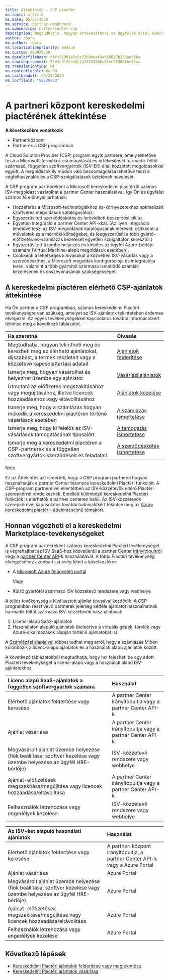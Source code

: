 ```yaml
---
title: Áttekintés – CSP piactér
ms.topic: article
ms.date: 05/05/2020
ms.service: partner-dashboard
ms.subservice: partnercenter-csp
description: Megtudhatja, hogyan értékesítheti az ügyfelek által kínált szoftveres (SaaS) ajánlatokat a piactéren.
author: rbars
ms.author: rbars
ms.localizationpriority: medium
ms.custom: SEOMAY.20
ms.openlocfilehash: 66fc51901e6c6e72698eaf4a669627b228ee63ba
ms.sourcegitcommit: 51e3c912eba8cfa72733206c0fee22386fbc34aa
ms.translationtype: MT
ms.contentlocale: hu-HU
ms.lasthandoff: 09/22/2020
ms.locfileid: "92529953"
---
```

# <a name="overview-of-the-commercial-marketplace-in-partner-center"></a>A partneri központ kereskedelmi piactérének áttekintése

**A következőkre vonatkozik**

- Partnerközpont
- Partnerek a CSP programban

A Cloud Solution Provider (CSP) program egyik partnere, amely lehetővé teszi a Microsoft-termékek csomagolását és értékesítését harmadik féltől származó, független szoftvergyártók (ISV-EK) által közzétett megoldásokkal együtt. A megoldások ily módon való becsomagolása lehetővé teszi a végfelhasználók és a CSP-szolgáltatások üzletének növelését.

A CSP program partnereként a Microsoft kereskedelmi piactérről számos ISV-megoldást vásárolhat a partner Center használatával. Így Ön és ügyfelei számos fő előnnyel járhatnak:

- Hozzáférés a Microsoft-technológiákhoz és-környezetekhez optimalizált szoftveres megoldások katalógusához.
- Egyszerűsített szerződéskötés és lerövidített beszerzési ciklus.
- Egyetlen integráció a partner Center API-kkal. (Az ilyen integráció lehetővé teszi az ISV-megoldások katalógusának elérését, csökkenti a műveletek és a mérnöki költségeket, és leegyszerűsíti a több gyártó-előfizetés és-számlázás kezelését egyetlen szolgáltatón keresztül.)
- Egyszerűsített üzembe helyezés és kiépítés az ügyfél Azure-bérlője számára (Virtual Machine-alapú megoldások esetében).
- Csökkenti a lehetséges kihívásokat a közvetlen ISV-vásárlás vagy a szerződéskötés, a Microsoft megoldás konfigurációja és integrációja terén, valamint a több gyártótól származó ismétlődő számlák kezelésének és összevonásának szükségességét.

## <a name="overview-of-csp-offers-in-the-commercial-marketplace"></a>A kereskedelmi piactéren elérhető CSP-ajánlatok áttekintése

Ha Ön partner a CSP programban, számos kereskedelmi Piactéri tevékenységre van szükség, amelyet az ISV-ajánlatok tekintetében érdemes elvégezni. Az egyes tevékenységekkel kapcsolatos további információkért tekintse meg a következő táblázatot.

|**Ha szeretné**  |**Olvasás**   |
|:------------------------------------|:------------------|
|Megtudhatja, hogyan tekintheti meg és keresheti meg az elérhető ajánlatokat, díjszabást, a termék részleteit vagy a közzétevő kapcsolattartási adatait | [Ajánlatok felderítése](csp-commercial-marketplace-discover.md) | 
|Ismerje meg, hogyan vásárolhat és helyezhet üzembe egy ajánlatot   | [Vásárlási ajánlatok](csp-commercial-marketplace-purchase.md)   | 
|Útmutató az előfizetés megszakításához vagy megújításához, illetve licencek hozzáadásához vagy eltávolításához  | [Ajánlatok kezelése](csp-commercial-marketplace-manage.md) |
|Ismerje meg, hogy a számlázás hogyan működik a kereskedelmi piactéren történő vásárlások esetében | [A számlázás ismertetése](csp-commercial-marketplace-billing.md) |
|Ismerje meg, hogy ki felelős az ISV-vásárlások támogatásának típusaiért | [A támogatás ismertetése](csp-commercial-marketplace-support.md) |
|Ismerje meg a kereskedelmi piactéren a CSP-partnerek és a független szoftvergyártók szerződéseit és feladatait | [A szerződéskötés ismertetése](csp-commercial-marketplace-contracting.md) |

> [!NOTE]
> Ez az Áttekintés azt ismerteti, hogy a CSP program partnerei hogyan használhatják a partner Center bizonyos kereskedelmi Piactéri funkcióit. A CSP-program partnereivel ellentétben az ISV-közzétevők eltérő Piactéri szerepkörrel rendelkeznek. Emellett különböző kereskedelmi Piactéri funkciók is elérhetők a partner centeren belül. Az ISV-közzétevők szerepkörével kapcsolatos további tudnivalókért tekintse meg az [Azure kereskedelmi piactér – áttekintés](/azure/marketplace/partner-center-portal/commercial-marketplace-overview)című témakört.

## <a name="where-to-complete-commercial-marketplace-activities"></a>Honnan végezheti el a kereskedelmi Marketplace-tevékenységeket

A CSP program partnereként számos kereskedelmi Piactéri tevékenységet is végrehajthat az ISV SaaS-hoz közvetlenül a partner Center [irányítópultról](https://partner.microsoft.com/dashboard) vagy a [partner Center API](/partner-center/develop/)-k használatával. A többi Piactéri tevékenység elvégzéséhez azonban szükség lehet a következőkre:

- A [Microsoft Azure felügyeleti portál](https://portal.azure.com/)

    Vagy

- Külső gyártótól származó ISV közzétevő rendszere vagy webhelye

A teljes tevékenység a kiválasztott ajánlat típusával kezdődik. A CSP programban részt vevő partnerek jelenleg kétféle ajánlatot használhatnak harmadik féltől származó ISV-közzétevők használatával:

1. Licenc-alapú SaaS-ajánlatok  
2. Használaton alapuló ajánlatok (beleértve a virtuális gépek, tárolók vagy Azure-alkalmazások alapján történő ajánlatokat is)

A [Számlázási alapjaival](billing-basics.md) többet tudhat meg arról, hogy a számlázás Miben különbözik a licenc-alapú ajánlatok és a használati alapú ajánlatok között.  

A következő táblázatokból megtudhatja, hogy hol fejezheti be egy adott Piactéri tevékenységet a licenc-alapú vagy a használati alapú ISV-ajánlatokhoz.

|**Licenc alapú SaaS-ajánlatok a független szoftvergyártók számára**  |**Használat**  |
|:------------------------------------|:------------------|
|Elérhető ajánlatok felderítése vagy keresése  | A partner Center irányítópultja vagy a partner Center API-k  |
|Ajánlat vásárlása  | A partner Center irányítópultja vagy a partner Center API-k  |
|Megvásárolt ajánlat üzembe helyezése (fiók beállítása, szoftver kezelése vagy üzembe helyezése az ügyfél HRE-bérlője)  | ISV-közzétevő rendszere vagy webhelye  |
|Ajánlat-előfizetések megszakítása/megújítása vagy licencek hozzáadása/eltávolítása | A partner Center irányítópultja vagy a partner Center API-k  |
|Felhasználók létrehozása vagy engedélyek kezelése  | ISV-közzétevő rendszere vagy webhelye  |

|**Az ISV-ket alapuló használati ajánlatok**  |**Használat**  |
|:------------------------------------|:------------------|
|Elérhető ajánlatok felderítése vagy keresése  | A partneri központ irányítópultja, a partner Center API-k vagy a Azure Portal  |
|Ajánlat vásárlása  | Azure Portal  |
|Megvásárolt ajánlat üzembe helyezése (fiók beállítása, szoftver kezelése vagy üzembe helyezése az ügyfél HRE-bérlője)  | Azure Portal  |
|Ajánlat-előfizetések megszakítása/megújítása vagy licencek hozzáadása/eltávolítása | Azure Portal  |
|Felhasználók létrehozása vagy engedélyek kezelése  | Azure Portal  |

## <a name="next-steps"></a>Következő lépések

- [Kereskedelmi Piactéri ajánlatok felderítése vagy megtekintése](csp-commercial-marketplace-discover.md)
- [Kereskedelmi Piactéri ajánlatok vásárlása](csp-commercial-marketplace-purchase.md)